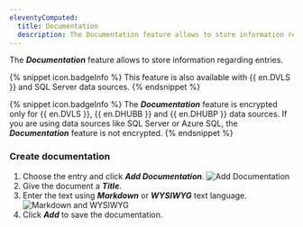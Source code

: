```yaml
---
eleventyComputed:
  title: Documentation
  description: The Documentation feature allows to store information regarding entries.
---
```

The ***Documentation*** feature allows to store information regarding entries.

{% snippet icon.badgeInfo %}
This feature is also available with {{ en.DVLS }} and SQL Server data sources.
{% endsnippet %}

{% snippet icon.badgeInfo %}
The ***Documentation*** feature is encrypted only for {{ en.DVLS }}, {{ en.DHUBB }} and {{ en.DHUBP }} data sources. If you are using data sources like SQL Server or Azure SQL, the ***Documentation*** feature is not encrypted.
{% endsnippet %}

### Create documentation

1. Choose the entry and click ***Add Documentation***.
![Add Documentation](https://cdnweb.devolutions.net/docs/docs_en_hub_Hub6036.png)
1. Give the document a ***Title***.
1. Enter the text using ***Markdown*** or ***WYSIWYG*** text language.
![Markdown and WYSIWYG](https://cdnweb.devolutions.net/docs/docs_en_hub_Hub6037.png)
5. Click ***Add*** to save the documentation.
